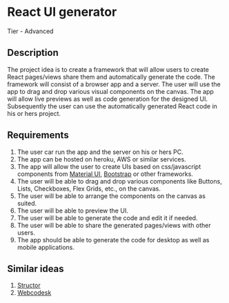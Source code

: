 # React UI generator
Tier - Advanced

## Description
The project idea is to create a framework that will allow users to create React pages/views share them and automatically generate the code. The framework will consist of a browser app and a server. The user will use the app to drag and drop various visual components on the canvas. The app will allow live previews as well as code generation for the designed UI. Subsequently the user can use the automatically generated React code in his or hers project.

## Requirements
1. The user car run the app and the server on his or hers PC.
2. The app can be hosted on heroku, AWS or similar services.
3. The app will allow the user to create UIs based on css/javascript components from [Material UI](https://material-ui.com/), [Bootstrap](https://getbootstrap.com/) or other frameworks.
4. The user will be able to drag and drop various components like Buttons, Lists, Checkboxes, Flex Grids, etc., on the canvas.
5. The user will be able to arrange the components on the canvas as suited.
6. The user will be able to preview the UI.
7. The user will be able to generate the code and edit it if needed.
8. The user will be able to share the generated pages/views with other users.
9. The app should be able to generate the code for desktop as well as mobile applications.

## Similar ideas
1. [Structor](https://github.com/ipselon/structor)
2. [Webcodesk](https://webcodesk.com/)
